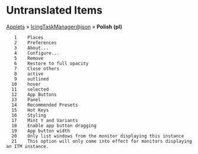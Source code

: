 # Untranslated Items
[Applets](../../../README.md) &#187; [IcingTaskManager@json](../README.md) &#187; **Polish (pl)**

       1	Places
       2	Preferences
       3	About...
       4	Configure...
       5	Remove
       6	Restore to full opacity
       7	Close others
       8	active
       9	outlined
      10	hover
      11	selected
      12	App Buttons
      13	Panel
      14	Recommended Presets
      15	Hot Keys
      16	Styling
      17	Mint Y and Variants
      18	Enable app button dragging
      19	App button width
      20	Only list windows from the monitor displaying this instance
      21	This option will only come into effect for monitors displaying an ITM instance.
